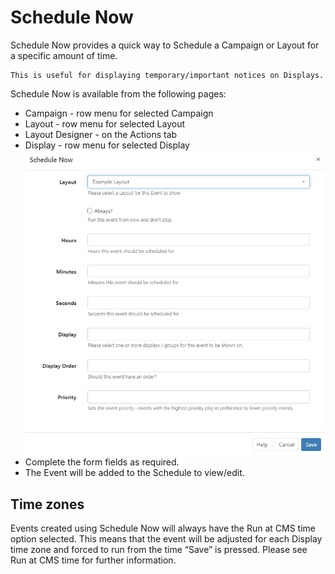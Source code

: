 # Schedule Now

Schedule Now provides a quick way to Schedule a Campaign or Layout for a specific amount of time.

```
This is useful for displaying temporary/important notices on Displays.
```

Schedule Now is available from the following pages:

- Campaign - row menu for selected Campaign
- Layout - row menu for selected Layout
- Layout Designer - on the Actions tab
- Display - row menu for selected Display
  ![Alt text](schedule11.png)
- Complete the form fields as required.
- The Event will be added to the Schedule to view/edit.

## Time zones

Events created using Schedule Now will always have the Run at CMS time option selected. This means that the event will be adjusted for each Display time zone and forced to run from the time “Save” is pressed. Please see Run at CMS time for further information.
